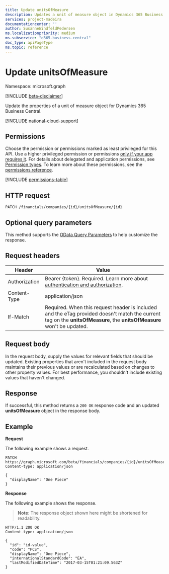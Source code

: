 ```yaml
---
title: Update unitsOfMeasure 
description: Updates a unit of measure object in Dynamics 365 Business Central.
services: project-madeira
documentationcenter: ''
author: SusanneWindfeldPedersen
ms.localizationpriority: medium
ms.subservice: "d365-business-central"
doc_type: apiPageType
ms.topic: reference
---
```


# Update unitsOfMeasure

Namespace: microsoft.graph

[!INCLUDE [beta-disclaimer](../../includes/beta-disclaimer.md)]

Update the properties of a unit of measure object for Dynamics 365 Business Central.

[!INCLUDE [national-cloud-support](../../includes/global-only.md)]

## Permissions
Choose the permission or permissions marked as least privileged for this API. Use a higher privileged permission or permissions [only if your app requires it](/graph/permissions-overview#best-practices-for-using-microsoft-graph-permissions). For details about delegated and application permissions, see [Permission types](/graph/permissions-overview#permission-types). To learn more about these permissions, see the [permissions reference](/graph/permissions-reference).

<!-- { "blockType": "permissions", "name": "dynamics_unitsofmeasure_update" } -->
[!INCLUDE [permissions-table](../includes/permissions/dynamics-unitsofmeasure-update-permissions.md)]

## HTTP request

```
PATCH /financials/companies/{id}/unitsOfMeasure/{id}
```

## Optional query parameters
This method supports the [OData Query Parameters](/graph/query-parameters) to help customize the response.

## Request headers
|Header|Value|
|------|-----|
|Authorization|Bearer {token}. Required. Learn more about [authentication and authorization](/graph/auth/auth-concepts).|
|Content-Type  |application/json|
|If-Match      |Required. When this request header is included and the eTag provided doesn't match the current tag on the **unitsOfMeasure**, the **unitsOfMeasure** won't be updated. |

## Request body
In the request body, supply the values for relevant fields that should be updated. Existing properties that aren't included in the request body maintains their previous values or are recalculated based on changes to other property values. For best performance, you shouldn't include existing values that haven't changed.

## Response
If successful, this method returns a `200 OK` response code and an updated **unitsOfMeasure** object in the response body.

## Example

**Request**

The following example shows a request.
```http
PATCH https://graph.microsoft.com/beta/financials/companies/{id}/unitsOfMeasure/{id}
Content-type: application/json

{
  "displayName": "One Piece"
}
```

**Response**

The following example shows the response. 

> **Note**: The response object shown here might be shortened for readability.

```http
HTTP/1.1 200 OK
Content-type: application/json

{
  "id": "id-value",
  "code": "PCS",
  "displayName": "One Piece",
  "internationalStandardCode": "EA",
  "lastModifiedDateTime": "2017-03-15T01:21:09.563Z"
}
```



